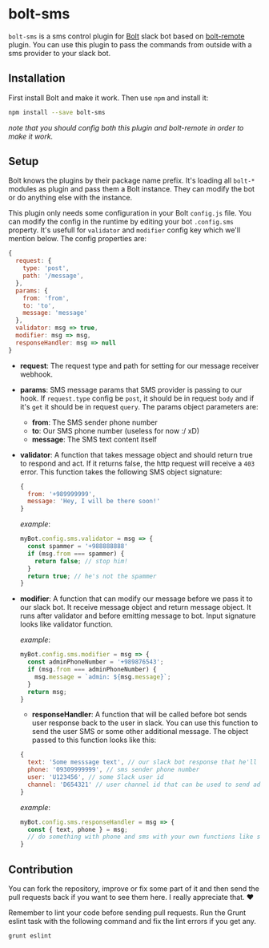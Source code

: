 # bolt-sms

`bolt-sms` is a sms control plugin for [Bolt](https://github.com/slack-bolt/bolt) slack bot based on [bolt-remote](https://github.com/slack-bolt/bolt-remote) plugin. You can use this plugin to pass the commands from outside with a sms provider to your slack bot.


## Installation

First install Bolt and make it work. Then use `npm` and install it:

```bash
npm install --save bolt-sms
```

*note that you should config both this plugin and bolt-remote in order to make it work.*


## Setup

Bolt knows the plugins by their package name prefix. It's loading all `bolt-*` modules as plugin and pass them a Bolt instance. They can modify the bot or do anything else with the instance.

This plugin only needs some configuration in your Bolt `config.js` file. You can modify the config in the runtime by editing your bot `.config.sms` property. It's usefull for `validator` and `modifier` config key which we'll mention below. The config properties are:

```js
{
  request: {
    type: 'post',
    path: '/message',
  },
  params: {
    from: 'from',
    to: 'to',
    message: 'message'
  },
  validator: msg => true,
  modifier: msg => msg,
  responseHandler: msg => null
}
```

* **request**: The request type and path for setting for our message receiver webhook.


* **params**: SMS message params that SMS provider is passing to our hook. If `request.type` config be `post`, it should be in request `body` and if it's `get` it should be in request `query`. The params object parameters are:
  * **from**: The SMS sender phone number
  * **to**: Our SMS phone number (useless for now :/ xD)
  * **message**: The SMS text content itself


* **validator**: A function that takes message object and should return true to respond and act. If it returns false, the http request will receive a `403` error. This function takes the following SMS object signature:

  ```js
  {
    from: '+989999999',
    message: 'Hey, I will be there soon!'
  }
  ```

  *example*:

  ```js
  myBot.config.sms.validator = msg => {
    const spammer = '+988888888'
    if (msg.from === spammer) {
      return false; // stop him!
    }
    return true; // he's not the spammer
  }
  ```

* **modifier**: A function that can modify our message before we pass it to our slack bot. It receive message object and return message object. It runs after validator and before emitting message to bot. Input signature looks like validator function.

  *example*:

  ```js
  myBot.config.sms.modifier = msg => {
    const adminPhoneNumber = '+989876543';
    if (msg.from === adminPhoneNumber) {
      msg.message = `admin: ${msg.message}`;
    }
    return msg;
  }
  ```

  * **responseHandler**: A function that will be called before bot sends user response back to the user in slack. You can use this function to send the user SMS or some other additional message. The object passed to this function looks like this:

  ```js
  {
    text: 'Some messsage text', // our slack bot response that he'll send to user in react to the message came
    phone: '09309999999', // sms sender phone number
    user: 'U123456', // some Slack user id
    channel: 'D654321' // user channel id that can be used to send additional message
  }
  ```

    *example*:

    ```js
    myBot.config.sms.responseHandler = msg => {
      const { text, phone } = msg;
      // do something with phone and sms with your own functions like sendSMS(phone, text) or etc.
    }
    ```


## Contribution

You can fork the repository, improve or fix some part of it and then send the pull requests back if you want to see them here. I really appreciate that. :heart:

Remember to lint your code before sending pull requests. Run the Grunt eslint task with the following command and fix the lint errors if you get any.

```bash
grunt eslint
```
